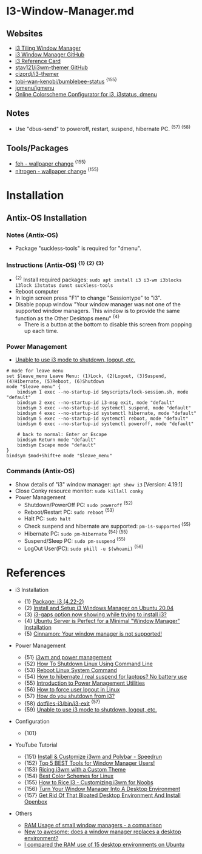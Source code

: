 # I3-Window-Manager.md

## Websites
* [i3 Tiling Window Manager](https://i3wm.org/)
* [i3 Window Manager GitHub](https://github.com/i3/i3)
* [i3 Reference Card](https://i3wm.org/docs/refcard.html)
* [stav121/i3wm-themer GitHub](https://github.com/stav121/i3wm-themer)
* [cizordj/i3-themer](https://github.com/cizordj/i3-themer)
* [tobi-wan-kenobi/bumblebee-status](https://github.com/tobi-wan-kenobi/bumblebee-status) <sup>{155}</sup>
* [jgmenu/jgmenu](https://github.com/jgmenu/jgmenu)
* [Online Colorscheme Configurator for i3, i3status, dmenu](https://thomashunter.name/i3-configurator/)

## Notes
* Use "dbus-send" to poweroff, restart, suspend, hibernate PC. <sup>{57} {58}</sup>

## Tools/Packages
* [feh - wallpaper change](https://github.com/derf/feh) <sup>{155}</sup>
* [nitrogen - wallpaper change](https://github.com/l3ib/nitrogen) <sup>{155}</sup>

# Installation

## Antix-OS Installation

### Notes (Antix-OS)
* Package "suckless-tools" is required for "dmenu".

### Instructions (Antix-OS) <sup>{1} {2} {3}</sup>
* <sup>{2}</sup> Install required packages: `sudo apt install i3 i3-wm i3blocks i3lock i3status dunst suckless-tools`
* Reboot computer
* In login screen press "F1" to change "Sessiontype" to "i3".
* Disable popup window "Your window manager was not one of the supported window managers. This window is to provide the same function as the Other Desktops menu" <sup>{4}</sup>
  * There is a button at the bottom to disable this screen from popping up each time.

### Power Management
* [Unable to use i3 mode to shutdown, logout, etc.](https://www.reddit.com/r/i3wm/comments/12beaao/unable_to_use_i3_mode_to_shutdown_logout_etc/)

```shellscript
# mode for leave menu
set $leave_menu Leave Menu: (1)Lock, (2)Logout, (3)Suspend, (4)Hibernate, (5)Reboot, (6)Shutdown
mode "$leave_menu" {
    bindsym 1 exec --no-startup-id $myscripts/lock-session.sh, mode "default"
    bindsym 2 exec --no-startup-id i3-msg exit, mode "default"
    bindsym 3 exec --no-startup-id systemctl suspend, mode "default"
    bindsym 4 exec --no-startup-id systemctl hibernate, mode "default"
    bindsym 5 exec --no-startup-id systemctl reboot, mode "default"
    bindsym 6 exec --no-startup-id systemctl poweroff, mode "default"

    # back to normal: Enter or Escape
    bindsym Return mode "default"
    bindsym Escape mode "default"
}
bindsym $mod+Shift+e mode "$leave_menu"
```

### Commands (Antix-OS)
* Show details of "i3" window manager: `apt show i3` [Version: 4.19.1]
* Close Conky resource monitor: `sudo killall conky`
* Power Management
  * Shutdown/PowerOff PC: `sudo poweroff` <sup>{52}</sup>
  * Reboot/Restart PC: `sudo reboot` <sup>{53}</sup>
  * Halt PC: `sudo halt`
  * Check suspend and hibernate are supported: `pm-is-supported` <sup>{55}</sup>
  * Hibernate PC: `sudo pm-hibernate` <sup>{54} {55}</sup>
  * Suspend/Sleep PC: `sudo pm-suspend` <sup>{55}</sup>
  * LogOut User(PC): `sudo pkill -u $(whoami)` <sup>{56}</sup>

# References

* i3 Installation
  * {1} [Package: i3 (4.22-2)](https://packages.debian.org/sid/i3)
  * {2} [Install and Setup i3 Windows Manager on Ubuntu 20.04](https://kifarunix.com/install-and-setup-i3-windows-manager-on-ubuntu-20-04/)
  * {3} [i3-gaps option now showing while trying to install i3?](https://www.reddit.com/r/i3wm/comments/146s6n4/i3gaps_option_now_showing_while_trying_to_install/)
  * {4} [Ubuntu Server is Perfect for a Minimal "Window Manager" Installation](https://www.youtube.com/watch?v=AHvwxc62lDQ)
  * {5} [Cinnamon: Your window manager is not supported!](https://www.antixforum.com/forums/topic/cinnamon-your-window-manager-is-not-supported/)

* Power Management
  * {51} [i3wm and power management](https://www.reddit.com/r/i3wm/comments/2yniv1/i3wm_and_power_management/)
  * {52} [How To Shutdown Linux Using Command Line](https://www.cyberciti.biz/faq/howto-shutdown-linux/)
  * {53} [Reboot Linux System Command](https://www.cyberciti.biz/faq/howto-reboot-linux/)
  * {54} [How to hibernate / real suspend for laptops? No battery use](https://www.antixforum.com/forums/topic/how-to-hibernate-real-suspend-for-laptops-no-battery-use/)
  * {55} [Introduction to Power Management Utilities](https://www.linuxfromscratch.org/blfs/view/11.3/general/pm-utils.html)
  * {56} [How to force user logout in Linux](https://www.simplified.guide/linux/user-force-logout)
  * {57} [How do you shutdown from i3?](https://www.reddit.com/r/i3wm/comments/7ak40z/how_do_you_shutdown_from_i3/)
  * {58} [dotfiles-i3/bin/i3-exit](https://github.com/rynnon/dotfiles-i3/blob/r-gerritpc/bin/i3-exit) <sup>{57}</sup>
  * {59} [Unable to use i3 mode to shutdown, logout, etc.](https://www.reddit.com/r/i3wm/comments/12beaao/unable_to_use_i3_mode_to_shutdown_logout_etc/)

* Configuration
  * {101}

* YouTube Tutorial
  * {151} [Install & Customize i3wm and Polybar - Speedrun](https://www.youtube.com/watch?v=kWRQoLFntQc)
  * {152} [Top 5 BEST Tools for Window Manager Users!](https://www.youtube.com/watch?v=XecZxonyjo0)
  * {153} [Ricing i3wm with a Custom Theme](https://www.youtube.com/watch?v=kd9g87xjx3I)
  * {154} [Best Color Schemes for Linux](https://www.youtube.com/watch?v=6SX3yIQuZ2k)
  * {155} [How to Rice I3 - Customizing i3wm for Noobs](https://www.youtube.com/watch?v=qUJf_ACn6q4)
  * {156} [Turn Your Window Manager Into A Desktop Environment](https://www.youtube.com/watch?v=FX26s8INUYo)
  * {157} [Get Rid Of That Bloated Desktop Environment And Install Openbox](https://www.youtube.com/watch?v=T-rQ7iV0agY)

* Others
  * [RAM Usage of small window managers - a comparison](https://www.reddit.com/r/unixporn/comments/4tfdzu/ram_usage_of_small_window_managers_a_comparison/)
  * [New to awesome: does a window manager replaces a desktop environment?](https://www.reddit.com/r/awesomewm/comments/n1talw/new_to_awesome_does_a_window_manager_replaces_a/)
  * [I compared the RAM use of 15 desktop environments on Ubuntu](https://www.reddit.com/r/xfce/comments/kb0d87/i_compared_the_ram_use_of_15_desktop_environments/)
